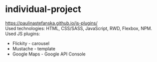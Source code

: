 # individual-project
https://paulinastefanska.github.io/js-plugins/ <br>
Used technologies: HTML, CSS/SASS, JavaScript, RWD, Flexbox, NPM. <br>
Used JS plugins: <br>
- Flickity - carousel <br>
- Mustache - template <br>
- Google Maps - Google API Console <br>
